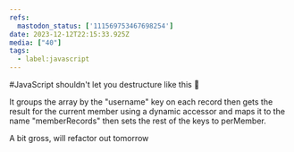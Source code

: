 ```yaml
---
refs:
  mastodon_status: ['111569753467698254']
date: 2023-12-12T22:15:33.925Z
media: ["40"]
tags:
  - label:javascript
---
```


#JavaScript shouldn't let you destructure like this 😬

It groups the array by the "username" key on each record then gets the result for the current member using a dynamic accessor and maps it to the name "memberRecords" then sets the rest of the keys to perMember.

A bit gross, will refactor out tomorrow
